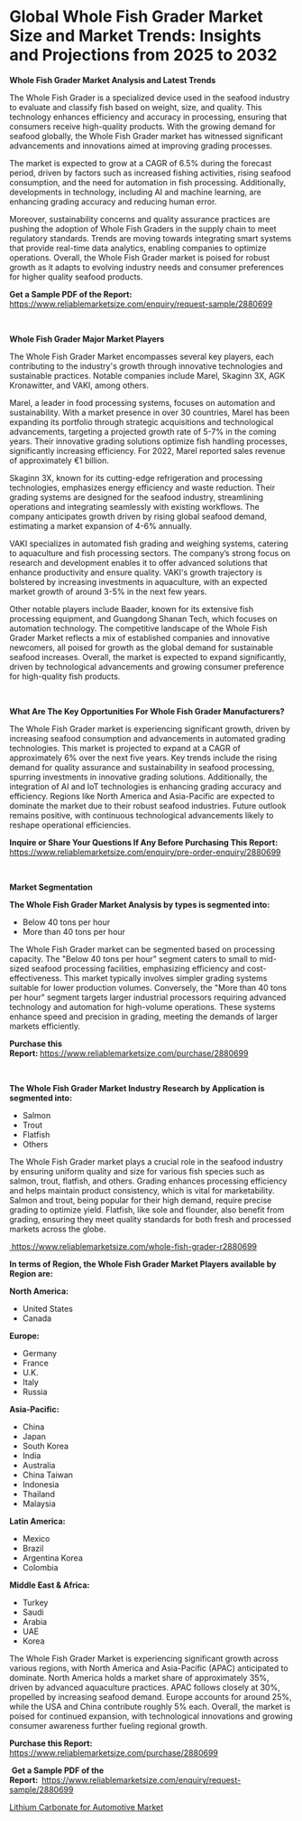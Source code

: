 <p><h1>Global Whole Fish Grader Market Size and Market Trends: Insights and Projections from 2025 to 2032</h1></p><p><strong>Whole Fish Grader Market Analysis and Latest Trends</strong></p>
<p><p>The Whole Fish Grader is a specialized device used in the seafood industry to evaluate and classify fish based on weight, size, and quality. This technology enhances efficiency and accuracy in processing, ensuring that consumers receive high-quality products. With the growing demand for seafood globally, the Whole Fish Grader market has witnessed significant advancements and innovations aimed at improving grading processes.</p><p>The market is expected to grow at a CAGR of 6.5% during the forecast period, driven by factors such as increased fishing activities, rising seafood consumption, and the need for automation in fish processing. Additionally, developments in technology, including AI and machine learning, are enhancing grading accuracy and reducing human error.</p><p>Moreover, sustainability concerns and quality assurance practices are pushing the adoption of Whole Fish Graders in the supply chain to meet regulatory standards. Trends are moving towards integrating smart systems that provide real-time data analytics, enabling companies to optimize operations. Overall, the Whole Fish Grader market is poised for robust growth as it adapts to evolving industry needs and consumer preferences for higher quality seafood products.</p></p>
<p><strong>Get a Sample PDF of the Report:&nbsp;</strong> <a href="https://www.reliablemarketsize.com/enquiry/request-sample/2880699?utm_campaign=3099&utm_medium=2&utm_source=Github&utm_content=ia&utm_term=12032025&utm_id=whole-fish-grader">https://www.reliablemarketsize.com/enquiry/request-sample/2880699</a></p>
<p>&nbsp;</p>
<p><strong>Whole Fish Grader Major Market Players</strong></p>
<p><p>The Whole Fish Grader Market encompasses several key players, each contributing to the industry's growth through innovative technologies and sustainable practices. Notable companies include Marel, Skaginn 3X, AGK Kronawitter, and VAKI, among others.</p><p>Marel, a leader in food processing systems, focuses on automation and sustainability. With a market presence in over 30 countries, Marel has been expanding its portfolio through strategic acquisitions and technological advancements, targeting a projected growth rate of 5-7% in the coming years. Their innovative grading solutions optimize fish handling processes, significantly increasing efficiency. For 2022, Marel reported sales revenue of approximately €1 billion.</p><p>Skaginn 3X, known for its cutting-edge refrigeration and processing technologies, emphasizes energy efficiency and waste reduction. Their grading systems are designed for the seafood industry, streamlining operations and integrating seamlessly with existing workflows. The company anticipates growth driven by rising global seafood demand, estimating a market expansion of 4-6% annually.</p><p>VAKI specializes in automated fish grading and weighing systems, catering to aquaculture and fish processing sectors. The company’s strong focus on research and development enables it to offer advanced solutions that enhance productivity and ensure quality. VAKI's growth trajectory is bolstered by increasing investments in aquaculture, with an expected market growth of around 3-5% in the next few years.</p><p>Other notable players include Baader, known for its extensive fish processing equipment, and Guangdong Shanan Tech, which focuses on automation technology. The competitive landscape of the Whole Fish Grader Market reflects a mix of established companies and innovative newcomers, all poised for growth as the global demand for sustainable seafood increases. Overall, the market is expected to expand significantly, driven by technological advancements and growing consumer preference for high-quality fish products.</p></p>
<p>&nbsp;</p>
<p><strong>What Are The Key Opportunities For Whole Fish Grader Manufacturers?</strong></p>
<p><p>The Whole Fish Grader market is experiencing significant growth, driven by increasing seafood consumption and advancements in automated grading technologies. This market is projected to expand at a CAGR of approximately 6% over the next five years. Key trends include the rising demand for quality assurance and sustainability in seafood processing, spurring investments in innovative grading solutions. Additionally, the integration of AI and IoT technologies is enhancing grading accuracy and efficiency. Regions like North America and Asia-Pacific are expected to dominate the market due to their robust seafood industries. Future outlook remains positive, with continuous technological advancements likely to reshape operational efficiencies.</p></p>
<p><strong>Inquire or Share Your Questions If Any Before Purchasing This Report:</strong> <a href="https://www.reliablemarketsize.com/enquiry/pre-order-enquiry/2880699?utm_campaign=3099&utm_medium=2&utm_source=Github&utm_content=ia&utm_term=12032025&utm_id=whole-fish-grader">https://www.reliablemarketsize.com/enquiry/pre-order-enquiry/2880699</a></p>
<p>&nbsp;</p>
<p><strong>Market Segmentation</strong></p>
<p><strong>The Whole Fish Grader Market Analysis by types is segmented into:</strong></p>
<p><ul><li> Below 40 tons per hour</li><li>More than 40 tons per hour</li></ul></p>
<p><p>The Whole Fish Grader market can be segmented based on processing capacity. The "Below 40 tons per hour" segment caters to small to mid-sized seafood processing facilities, emphasizing efficiency and cost-effectiveness. This market typically involves simpler grading systems suitable for lower production volumes. Conversely, the "More than 40 tons per hour" segment targets larger industrial processors requiring advanced technology and automation for high-volume operations. These systems enhance speed and precision in grading, meeting the demands of larger markets efficiently.</p></p>
<p><strong>Purchase this Report:&nbsp;</strong><a href="https://www.reliablemarketsize.com/purchase/2880699?utm_campaign=3099&utm_medium=2&utm_source=Github&utm_content=ia&utm_term=12032025&utm_id=whole-fish-grader">https://www.reliablemarketsize.com/purchase/2880699</a></p>
<p>&nbsp;</p>
<p><strong>The Whole Fish Grader Market Industry Research by Application is segmented into:</strong></p>
<p><ul><li>Salmon</li><li>Trout</li><li>Flatfish</li><li>Others</li></ul></p>
<p><p>The Whole Fish Grader market plays a crucial role in the seafood industry by ensuring uniform quality and size for various fish species such as salmon, trout, flatfish, and others. Grading enhances processing efficiency and helps maintain product consistency, which is vital for marketability. Salmon and trout, being popular for their high demand, require precise grading to optimize yield. Flatfish, like sole and flounder, also benefit from grading, ensuring they meet quality standards for both fresh and processed markets across the globe.</p></p>
<p><a href="https://www.reliablemarketsize.com/whole-fish-grader-r2880699?utm_campaign=3099&utm_medium=2&utm_source=Github&utm_content=ia&utm_term=12032025&utm_id=whole-fish-grader">&nbsp;https://www.reliablemarketsize.com/whole-fish-grader-r2880699</a></p>
<p><strong>In terms of Region, the Whole Fish Grader Market Players available by Region are:</strong></p>
<p>
    <p> <strong> North America: </strong>
        <ul>
            <li>United States</li>
            <li>Canada</li>
        </ul>
        </p> 
    <p> <strong> Europe: </strong>
        <ul>
            <li>Germany</li>
            <li>France</li>
            <li>U.K.</li>
            <li>Italy</li>
            <li>Russia</li>
        </ul>
        </p> 
    <p> <strong> Asia-Pacific: </strong>
        <ul>
            <li>China</li>
            <li>Japan</li>
            <li>South Korea</li>
            <li>India</li>
            <li>Australia</li>
            <li>China Taiwan</li>
            <li>Indonesia</li>
            <li>Thailand</li>
            <li>Malaysia</li>
        </ul>
        </p> 
    <p> <strong> Latin America: </strong>
        <ul>
            <li>Mexico</li>
            <li>Brazil</li>
            <li>Argentina Korea</li>
            <li>Colombia</li>
        </ul>
        </p> 
    <p> <strong> Middle East & Africa: </strong>
        <ul>
            <li>Turkey</li>
            <li>Saudi</li>
            <li>Arabia</li>
            <li>UAE</li>
            <li>Korea</li>
        </ul>
    </p>
    </p>
<p><p>The Whole Fish Grader Market is experiencing significant growth across various regions, with North America and Asia-Pacific (APAC) anticipated to dominate. North America holds a market share of approximately 35%, driven by advanced aquaculture practices. APAC follows closely at 30%, propelled by increasing seafood demand. Europe accounts for around 25%, while the USA and China contribute roughly 5% each. Overall, the market is poised for continued expansion, with technological innovations and growing consumer awareness further fueling regional growth.</p></p>
<p><strong>Purchase this Report: </strong><a href="https://www.reliablemarketsize.com/purchase/2880699?utm_campaign=3099&utm_medium=2&utm_source=Github&utm_content=ia&utm_term=12032025&utm_id=whole-fish-grader">https://www.reliablemarketsize.com/purchase/2880699</a></p>
<p>&nbsp;<strong>Get a Sample PDF of the Report:&nbsp;&nbsp;</strong><a href="https://www.reliablemarketsize.com/enquiry/request-sample/2880699?utm_campaign=3099&utm_medium=2&utm_source=Github&utm_content=ia&utm_term=12032025&utm_id=whole-fish-grader">https://www.reliablemarketsize.com/enquiry/request-sample/2880699</a></p>
<p><strong></strong></p>
<p><p><a href="https://github.com/supicweg/Market-Research-Report-List-1/blob/main/lithium-carbonate-for-automotive-market.md?utm_campaign=3099&utm_medium=2&utm_source=Github&utm_content=ia&utm_term=12032025&utm_id=whole-fish-grader">Lithium Carbonate for Automotive Market</a></p></p>